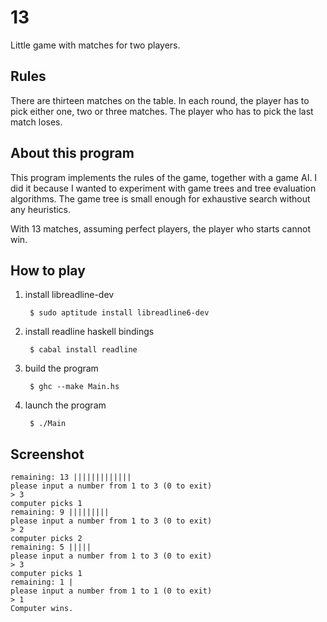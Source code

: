 # 13

Little game with matches for two players.

## Rules

There are thirteen matches on the table. In each round, the player has to pick
either one, two or three matches.  The player who has to pick the last match
loses.

## About this program

This program implements the rules of the game, together with a game AI. I did
it because I wanted to experiment with game trees and tree evaluation
algorithms. The game tree is small enough for exhaustive search without any
heuristics.

With 13 matches, assuming perfect players, the player who starts cannot win.

## How to play

1. install libreadline-dev

        $ sudo aptitude install libreadline6-dev

2. install readline haskell bindings

        $ cabal install readline

3. build the program

        $ ghc --make Main.hs

4. launch the program

        $ ./Main

## Screenshot

    remaining: 13 |||||||||||||
    please input a number from 1 to 3 (0 to exit)
    > 3
    computer picks 1
    remaining: 9 |||||||||
    please input a number from 1 to 3 (0 to exit)
    > 2
    computer picks 2
    remaining: 5 |||||
    please input a number from 1 to 3 (0 to exit)
    > 3
    computer picks 1
    remaining: 1 |
    please input a number from 1 to 1 (0 to exit)
    > 1
    Computer wins.

